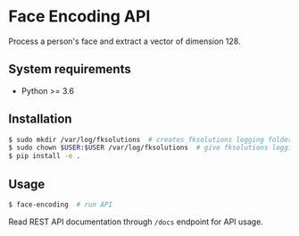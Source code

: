 Face Encoding API
=====================
Process a person's face and extract a vector of dimension 128.

System requirements
-------------------
- Python >= 3.6

Installation
------------
```bash
$ sudo mkdir /var/log/fksolutions  # creates fksolutions logging folder
$ sudo chown $USER:$USER /var/log/fksolutions  # give fksolutions logging folder group permissions
$ pip install -e .
```

Usage
-----
```bash
$ face-encoding  # run API
```
Read REST API documentation through ``/docs`` endpoint for API usage.